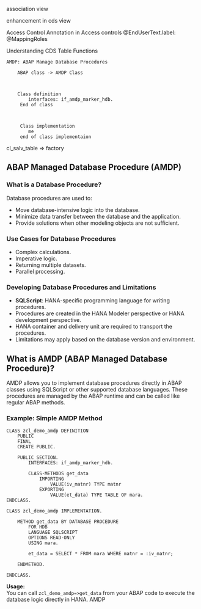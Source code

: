 association view

enhancement in cds view

Access Control
    Annotation in Access controls
        @EndUserText.label:
        @MappingRoles

Understanding CDS Table Functions

    AMDP: ABAP Manage Database Procedures
        
        ABAP class -> AMDP Class 
                                    


        Class definition
            interfaces: if_amdp_marker_hdb.
         End of class



         Class implementation
            me
         end of class implementaion



cl_salv_table => factory


ABAP Managed Database Procedure (AMDP)
--------------------------------------

### What is a Database Procedure?

Database procedures are used to:

- Move database-intensive logic into the database.
- Minimize data transfer between the database and the application.
- Provide solutions when other modeling objects are not sufficient.

### Use Cases for Database Procedures

- Complex calculations.
- Imperative logic.
- Returning multiple datasets.
- Parallel processing.

### Developing Database Procedures and Limitations

- **SQLScript**: HANA-specific programming language for writing procedures.
- Procedures are created in the HANA Modeler perspective or HANA development perspective.
- HANA container and delivery unit are required to transport the procedures.
- Limitations may apply based on the database version and environment.
## What is AMDP (ABAP Managed Database Procedure)?

AMDP allows you to implement database procedures directly in ABAP classes using SQLScript or other supported database languages. These procedures are managed by the ABAP runtime and can be called like regular ABAP methods.

### Example: Simple AMDP Method

```abap
CLASS zcl_demo_amdp DEFINITION
    PUBLIC
    FINAL
    CREATE PUBLIC.

    PUBLIC SECTION.
        INTERFACES: if_amdp_marker_hdb.

        CLASS-METHODS get_data
            IMPORTING
                VALUE(iv_matnr) TYPE matnr
            EXPORTING
                VALUE(et_data) TYPE TABLE OF mara.
ENDCLASS.

CLASS zcl_demo_amdp IMPLEMENTATION.

    METHOD get_data BY DATABASE PROCEDURE
        FOR HDB
        LANGUAGE SQLSCRIPT
        OPTIONS READ-ONLY
        USING mara.

        et_data = SELECT * FROM mara WHERE matnr = :iv_matnr;

    ENDMETHOD.

ENDCLASS.
```

**Usage:**  
You can call `zcl_demo_amdp=>get_data` from your ABAP code to execute the database logic directly in HANA.
AMDP

